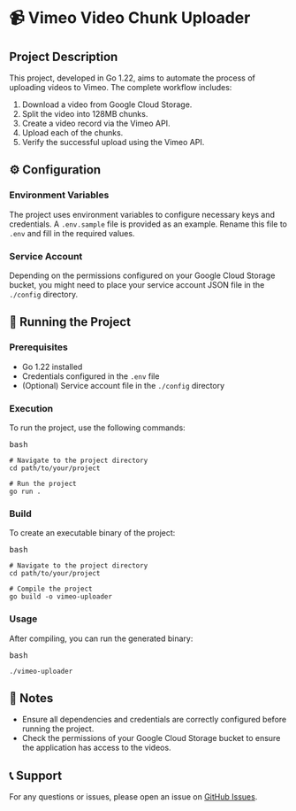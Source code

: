 
# 📹 Vimeo Video Chunk Uploader

## Project Description

This project, developed in Go 1.22, aims to automate the process of uploading videos to Vimeo. The complete workflow includes:

1. Download a video from Google Cloud Storage.
2. Split the video into 128MB chunks.
3. Create a video record via the Vimeo API.
4. Upload each of the chunks.
5. Verify the successful upload using the Vimeo API.

## ⚙️ Configuration

### Environment Variables

The project uses environment variables to configure necessary keys and credentials. A `.env.sample` file is provided as an example. Rename this file to `.env` and fill in the required values.

### Service Account

Depending on the permissions configured on your Google Cloud Storage bucket, you might need to place your service account JSON file in the `./config` directory.

## 🚀 Running the Project

### Prerequisites

* Go 1.22 installed
* Credentials configured in the `.env` file
* (Optional) Service account file in the `./config` directory

### Execution

To run the project, use the following commands:

<pre><div class="dark bg-gray-950 rounded-md border-[0.5px] border-token-border-medium"><div class="flex items-center relative text-token-text-secondary bg-token-main-surface-secondary px-4 py-2 text-xs font-sans justify-between rounded-t-md"><span>bash</span><div class="flex items-center"><span class="" data-state="closed"></span></div></div></div></pre>

<pre><div class="dark bg-gray-950 rounded-md border-[0.5px] border-token-border-medium"><div class="overflow-y-auto p-4 text-left undefined" dir="ltr"><code class="!whitespace-pre hljs language-bash"># Navigate to the project directory
cd path/to/your/project

# Run the project
go run .
</code></div></div></pre>

### Build

To create an executable binary of the project:

<pre><div class="dark bg-gray-950 rounded-md border-[0.5px] border-token-border-medium"><div class="flex items-center relative text-token-text-secondary bg-token-main-surface-secondary px-4 py-2 text-xs font-sans justify-between rounded-t-md"><span>bash</span><div class="flex items-center"><span class="" data-state="closed"></span></div></div></div></pre>

<pre><div class="dark bg-gray-950 rounded-md border-[0.5px] border-token-border-medium"><div class="overflow-y-auto p-4 text-left undefined" dir="ltr"><code class="!whitespace-pre hljs language-bash"># Navigate to the project directory
cd path/to/your/project

# Compile the project
go build -o vimeo-uploader
</code></div></div></pre>

### Usage

After compiling, you can run the generated binary:

<pre><div class="dark bg-gray-950 rounded-md border-[0.5px] border-token-border-medium"><div class="flex items-center relative text-token-text-secondary bg-token-main-surface-secondary px-4 py-2 text-xs font-sans justify-between rounded-t-md"><span>bash</span><div class="flex items-center"><span class="" data-state="closed"></span></div></div></div></pre>

<pre><div class="overflow-y-auto p-4 text-left undefined" dir="ltr"><code class="!whitespace-pre hljs language-bash">./vimeo-uploader
</code></div></pre>

## 📝 Notes

* Ensure all dependencies and credentials are correctly configured before running the project.
* Check the permissions of your Google Cloud Storage bucket to ensure the application has access to the videos.

## 📞 Support

For any questions or issues, please open an issue on [GitHub Issues](https://github.com/your-username/your-repository/issues).
